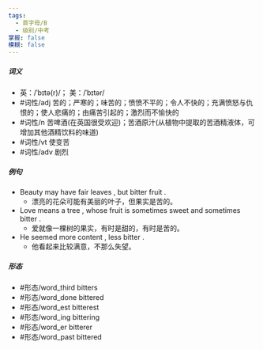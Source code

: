```yaml
---
tags:
  - 首字母/B
  - 级别/中考
掌握: false
模糊: false
---
```

##### 词义
- 英：/ˈbɪtə(r)/； 美：/ˈbɪtər/
- #词性/adj  苦的；严寒的；味苦的；愤愤不平的；令人不快的；充满愤怒与仇恨的；使人悲痛的；由痛苦引起的；激烈而不愉快的
- #词性/n  苦啤酒(在英国很受欢迎)；苦酒原汁(从植物中提取的苦酒精液体，可增加其他酒精饮料的味道)
- #词性/vt  使变苦
- #词性/adv  剧烈
##### 例句
- Beauty may have fair leaves , but bitter fruit .
	- 漂亮的花朵可能有美丽的叶子，但果实是苦的。
- Love means a tree , whose fruit is sometimes sweet and sometimes bitter .
	- 爱就像一棵树的果实，有时是甜的，有时是苦的。
- He seemed more content , less bitter .
	- 他看起来比较满意，不那么失望。
##### 形态
- #形态/word_third bitters
- #形态/word_done bittered
- #形态/word_est bitterest
- #形态/word_ing bittering
- #形态/word_er bitterer
- #形态/word_past bittered
